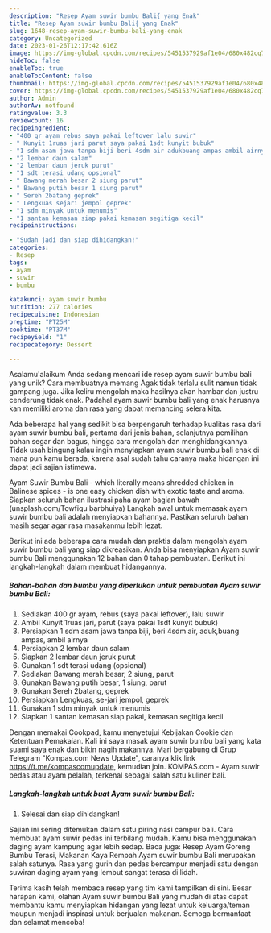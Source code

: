 ```yaml
---
description: "Resep Ayam suwir bumbu Bali{ yang Enak"
title: "Resep Ayam suwir bumbu Bali{ yang Enak"
slug: 1648-resep-ayam-suwir-bumbu-bali-yang-enak
category: Uncategorized
date: 2023-01-26T12:17:42.616Z
image: https://img-global.cpcdn.com/recipes/5451537929af1e04/680x482cq70/ayam-suwir-bumbu-bali-foto-resep-utama.jpg
hideToc: false
enableToc: true
enableTocContent: false
thumbnail: https://img-global.cpcdn.com/recipes/5451537929af1e04/680x482cq70/ayam-suwir-bumbu-bali-foto-resep-utama.jpg
cover: https://img-global.cpcdn.com/recipes/5451537929af1e04/680x482cq70/ayam-suwir-bumbu-bali-foto-resep-utama.jpg
author: Admin
authorAv: notfound
ratingvalue: 3.3
reviewcount: 16
recipeingredient:
- "400 gr ayam rebus saya pakai leftover lalu suwir"
- " Kunyit 1ruas jari parut saya pakai 1sdt kunyit bubuk"
- "1 sdm asam jawa tanpa biji beri 4sdm air adukbuang ampas ambil airnya"
- "2 lembar daun salam"
- "2 lembar daun jeruk purut"
- "1 sdt terasi udang opsional"
- " Bawang merah besar 2 siung parut"
- " Bawang putih besar 1 siung parut"
- " Sereh 2batang geprek"
- " Lengkuas sejari jempol geprek"
- "1 sdm minyak untuk menumis"
- "1 santan kemasan siap pakai kemasan segitiga kecil"
recipeinstructions:

- "Sudah jadi dan siap dihidangkan!"
categories:
- Resep
tags:
- ayam
- suwir
- bumbu

katakunci: ayam suwir bumbu 
nutrition: 277 calories
recipecuisine: Indonesian
preptime: "PT25M"
cooktime: "PT37M"
recipeyield: "1"
recipecategory: Dessert

---
```



Asalamu'alaikum Anda sedang mencari ide resep ayam suwir bumbu bali yang unik? Cara membuatnya memang Agak tidak terlalu sulit namun tidak gampang juga. Jika keliru mengolah maka hasilnya akan hambar dan justru cenderung tidak enak. Padahal ayam suwir bumbu bali yang enak harusnya kan memiliki aroma dan rasa yang dapat memancing selera kita.


Ada beberapa hal yang sedikit bisa berpengaruh terhadap kualitas rasa dari ayam suwir bumbu bali, pertama dari jenis bahan, selanjutnya pemilihan bahan segar dan bagus, hingga cara mengolah dan menghidangkannya. Tidak usah bingung kalau ingin menyiapkan ayam suwir bumbu bali enak di mana pun kamu berada, karena asal sudah tahu caranya maka hidangan ini dapat jadi sajian istimewa.

Ayam Suwir Bumbu Bali - which literally means shredded chicken in Balinese spices - is one easy chicken dish with exotic taste and aroma. Siapkan seluruh bahan ilustrasi paha ayam bagian bawah (unsplash.com/Towfiqu barbhuiya) Langkah awal untuk memasak ayam suwir bumbu bali adalah menyiapkan bahannya. Pastikan seluruh bahan masih segar agar rasa masakanmu lebih lezat.


Berikut ini ada beberapa cara mudah dan praktis dalam mengolah ayam suwir bumbu bali yang siap dikreasikan. Anda bisa menyiapkan Ayam suwir bumbu Bali menggunakan 12 bahan dan 0 tahap pembuatan. Berikut ini langkah-langkah dalam membuat hidangannya.

<!--inarticleads1-->

##### Bahan-bahan dan bumbu yang diperlukan untuk pembuatan Ayam suwir bumbu Bali:

1. Sediakan 400 gr ayam, rebus (saya pakai leftover), lalu suwir
1. Ambil  Kunyit 1ruas jari, parut (saya pakai 1sdt kunyit bubuk)
1. Persiapkan 1 sdm asam jawa tanpa biji, beri 4sdm air, aduk,buang ampas, ambil airnya
1. Persiapkan 2 lembar daun salam
1. Siapkan 2 lembar daun jeruk purut
1. Gunakan 1 sdt terasi udang (opsional)
1. Sediakan  Bawang merah besar, 2 siung, parut
1. Gunakan  Bawang putih besar, 1 siung, parut
1. Gunakan  Sereh 2batang, geprek
1. Persiapkan  Lengkuas, se-jari jempol, geprek
1. Gunakan 1 sdm minyak untuk menumis
1. Siapkan 1 santan kemasan siap pakai, kemasan segitiga kecil


Dengan memakai Cookpad, kamu menyetujui Kebijakan Cookie dan Ketentuan Pemakaian. Kali ini saya masak ayam suwir bumbu bali yang kata suami saya enak dan bikin nagih makannya. Mari bergabung di Grup Telegram &#34;Kompas.com News Update&#34;, caranya klik link https://t.me/kompascomupdate, kemudian join. KOMPAS.com - Ayam suwir pedas atau ayam pelalah, terkenal sebagai salah satu kuliner bali. 

<!--inarticleads2-->

##### Langkah-langkah untuk buat Ayam suwir bumbu Bali:


1. Selesai dan siap dihidangkan!

Sajian ini sering ditemukan dalam satu piring nasi campur bali. Cara membuat ayam suwir pedas ini terbilang mudah. Kamu bisa menggunakan daging ayam kampung agar lebih sedap. Baca juga: Resep Ayam Goreng Bumbu Terasi, Makanan Kaya Rempah Ayam suwir bumbu Bali merupakan salah satunya. Rasa yang gurih dan pedas bercampur menjadi satu dengan suwiran daging ayam yang lembut sangat terasa di lidah. 

Terima kasih telah membaca resep yang tim kami tampilkan di sini. Besar harapan kami, olahan Ayam suwir bumbu Bali yang mudah di atas dapat membantu kamu menyiapkan hidangan yang lezat untuk keluarga/teman maupun menjadi inspirasi untuk berjualan makanan. Semoga bermanfaat dan selamat mencoba!
